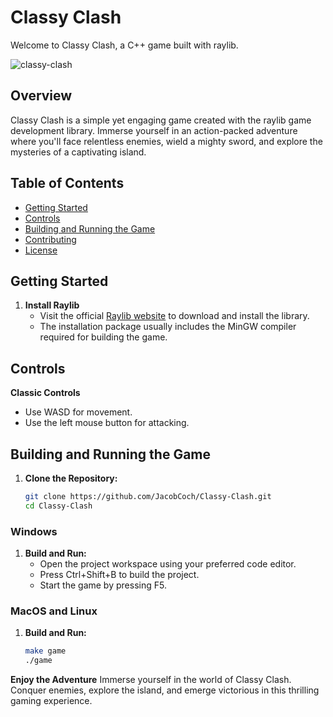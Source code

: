 # Classy Clash

Welcome to Classy Clash, a C++ game built with raylib.

![classy-clash](https://github.com/JacobCoch/classy-clash/assets/104926747/360d9f28-bb1b-48da-80c1-93b3b4ed253a)

## Overview

Classy Clash is a simple yet engaging game created with the raylib game development library. Immerse yourself in an action-packed adventure where you'll face relentless enemies, wield a mighty sword, and explore the mysteries of a captivating island.

## Table of Contents

- [Getting Started](#getting-started)
- [Controls](#controls)
- [Building and Running the Game](#building-and-running-the-game)
- [Contributing](#contributing)
- [License](#license)

## Getting Started

1. **Install Raylib**
   - Visit the official [Raylib website](https://www.raylib.com/) to download and install the library.
   - The installation package usually includes the MinGW compiler required for building the game.

## Controls

**Classic Controls**
   - Use WASD for movement.
   - Use the left mouse button for attacking.

## Building and Running the Game
1. **Clone the Repository:**
   ```bash
   git clone https://github.com/JacobCoch/Classy-Clash.git
   cd Classy-Clash
   
### Windows

1. **Build and Run:**
   - Open the project workspace using your preferred code editor.
   - Press Ctrl+Shift+B to build the project.
   - Start the game by pressing F5.
  
### MacOS and Linux
1. **Build and Run:**
   ```bash
   make game
   ./game


**Enjoy the Adventure**
Immerse yourself in the world of Classy Clash. Conquer enemies, explore the island, and emerge victorious in this thrilling gaming experience.
